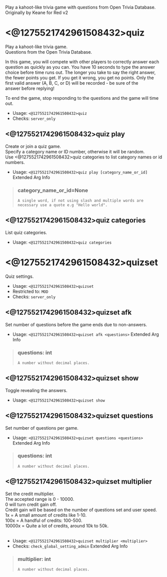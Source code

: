 Play a kahoot-like trivia game with questions from Open Trivia Database.<br/>Originally by Keane for Red v2

# <@1275521742961508432>quiz
Play a kahoot-like trivia game.<br/>
Questions from the Open Trivia Database.<br/>

In this game, you will compete with other players to correctly answer each<br/>
question as quickly as you can. You have 10 seconds to type the answer<br/>
choice before time runs out. The longer you take to say the right answer,<br/>
the fewer points you get. If you get it wrong, you get no points. Only the<br/>
first valid answer (A, B, C, or D) will be recorded - be sure of the<br/>
answer before replying!<br/>

To end the game, stop responding to the questions and the game will time out.<br/>
 - Usage: `<@1275521742961508432>quiz`
 - Checks: `server_only`
## <@1275521742961508432>quiz play
Create or join a quiz game.<br/>
Specify a category name or ID number, otherwise it will be random.<br/>
Use <@1275521742961508432>quiz categories to list category names or id numbers.<br/>
 - Usage: `<@1275521742961508432>quiz play [category_name_or_id]`
Extended Arg Info
> ### category_name_or_id=None
> ```
> A single word, if not using slash and multiple words are necessary use a quote e.g "Hello world".
> ```
## <@1275521742961508432>quiz categories
List quiz categories.<br/>
 - Usage: `<@1275521742961508432>quiz categories`
# <@1275521742961508432>quizset
Quiz settings.<br/>
 - Usage: `<@1275521742961508432>quizset`
 - Restricted to: `MOD`
 - Checks: `server_only`
## <@1275521742961508432>quizset afk
Set number of questions before the game ends due to non-answers.<br/>
 - Usage: `<@1275521742961508432>quizset afk <questions>`
Extended Arg Info
> ### questions: int
> ```
> A number without decimal places.
> ```
## <@1275521742961508432>quizset show
Toggle revealing the answers.<br/>
 - Usage: `<@1275521742961508432>quizset show`
## <@1275521742961508432>quizset questions
Set number of questions per game.<br/>
 - Usage: `<@1275521742961508432>quizset questions <questions>`
Extended Arg Info
> ### questions: int
> ```
> A number without decimal places.
> ```
## <@1275521742961508432>quizset multiplier
Set the credit multiplier.<br/>
The accepted range is 0 - 10000.<br/>
0 will turn credit gain off.<br/>
Credit gain will be based on the number of questions set and user speed.<br/>
1x = A small amount of credits like 1-10.<br/>
100x = A handful of credits: 100-500.<br/>
10000x = Quite a lot of credits, around 10k to 50k.<br/>
        <br/>
 - Usage: `<@1275521742961508432>quizset multiplier <multiplier>`
 - Checks: `check_global_setting_admin`
Extended Arg Info
> ### multiplier: int
> ```
> A number without decimal places.
> ```
